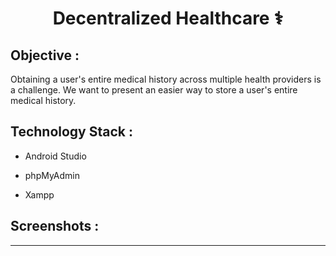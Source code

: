 <div align="center">

<h1>Decentralized Healthcare ⚕️</h1>

</div>

## Objective :

Obtaining a user's entire medical history across multiple health providers is a challenge. We want to present an easier way to store a user's entire medical history.

## Technology Stack :

- Android Studio

- phpMyAdmin

- Xampp

## Screenshots :
<hr>


